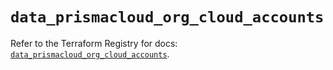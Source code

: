 # `data_prismacloud_org_cloud_accounts`

Refer to the Terraform Registry for docs: [`data_prismacloud_org_cloud_accounts`](https://registry.terraform.io/providers/paloaltonetworks/prismacloud/1.7.0/docs/data-sources/org_cloud_accounts).
